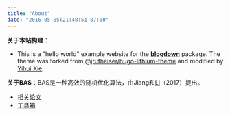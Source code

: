 ```yaml
---
title: "About"
date: "2016-05-05T21:48:51-07:00"
---
```


**关于本站构建**：

  - This is a "hello world" example website for the [**blogdown**](https://github.com/rstudio/blogdown) package. The theme was forked from [@jrutheiser/hugo-lithium-theme](https://github.com/jrutheiser/hugo-lithium-theme) and modified by [Yihui Xie](https://github.com/yihui/hugo-lithium).

**关于BAS**：BAS是一种高效的随机优化算法，由Jiang和[Li](http://www4.comp.polyu.edu.hk/~cssli/)（2017）提出。

  - [相关论文](https://jywang2016.github.io/rBAS_documents/paper.html#section-25)
  - [工具箱](https://jywang2016.github.io/rBAS_documents/paper.html#section-24)